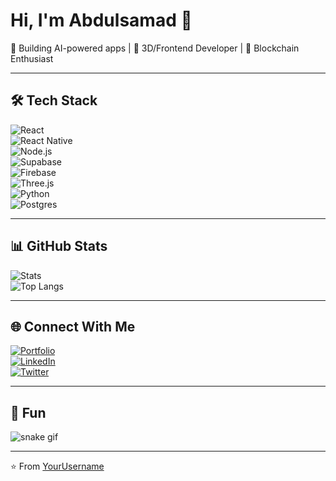 # Hi, I'm Abdulsamad 👋  
🚀 Building AI-powered apps | 🎨 3D/Frontend Developer | 🔐 Blockchain Enthusiast  

---

## 🛠 Tech Stack  
![React](https://img.shields.io/badge/-React-61DAFB?logo=react&logoColor=000)  
![React Native](https://img.shields.io/badge/-React%20Native-61DAFB?logo=react&logoColor=000)  
![Node.js](https://img.shields.io/badge/-Node.js-339933?logo=node.js&logoColor=fff)  
![Supabase](https://img.shields.io/badge/-Supabase-3ECF8E?logo=supabase&logoColor=fff)  
![Firebase](https://img.shields.io/badge/-Firebase-FFCA28?logo=firebase&logoColor=000)  
![Three.js](https://img.shields.io/badge/-Three.js-black?logo=three.js&logoColor=fff)  
![Python](https://img.shields.io/badge/-Python-3776AB?logo=python&logoColor=fff)  
![Postgres](https://img.shields.io/badge/-PostgreSQL-336791?logo=postgresql&logoColor=fff)  

---

## 📊 GitHub Stats  
![Stats](https://github-readme-stats.vercel.app/api?username=YourUsername&show_icons=true&theme=radical)  
![Top Langs](https://github-readme-stats.vercel.app/api/top-langs/?username=YourUsername&layout=compact&theme=radical)  

---

## 🌐 Connect With Me  
[![Portfolio](https://img.shields.io/badge/Portfolio-%23000000.svg?&style=for-the-badge&logo=vercel&logoColor=white)](https://www.instagram.com/vib_exa?igsh=eGN3b3NpYWI0eW1h)  
[![LinkedIn](https://img.shields.io/badge/LinkedIn-%230077B5.svg?&style=for-the-badge&logo=linkedin&logoColor=white)](https://linkedin.com/in/yourprofile)  
[![Twitter](https://img.shields.io/badge/Twitter-%231DA1F2.svg?&style=for-the-badge&logo=twitter&logoColor=white)](https://twitter.com/yourhandle)  

---

## 🐍 Fun  
![snake gif](https://github.com/YourUsername/YourUsername/blob/output/github-contribution-grid-snake.svg)  

---

⭐ From [YourUsername](https://github.com/YourUsername)
